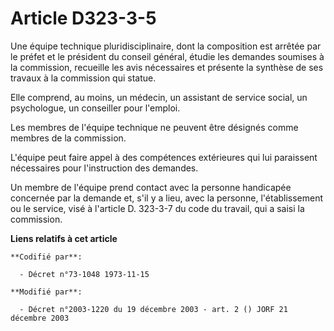 # Article D323-3-5

Une équipe technique pluridisciplinaire, dont la composition est arrêtée par le préfet et le président du conseil général,
étudie les demandes soumises à la commission, recueille les avis nécessaires et présente la synthèse de ses travaux à la
commission qui statue.

Elle comprend, au moins, un médecin, un assistant de service social, un psychologue, un conseiller pour l'emploi.

Les membres de l'équipe technique ne peuvent être désignés comme membres de la commission.

L'équipe peut faire appel à des compétences extérieures qui lui paraissent nécessaires pour l'instruction des demandes.

Un membre de l'équipe prend contact avec la personne handicapée concernée par la demande et, s'il y a lieu, avec la personne,
l'établissement ou le service, visé à l'article D. 323-3-7 du code du travail, qui a saisi la commission.

**Liens relatifs à cet article**

	**Codifié par**:

	  - Décret n°73-1048 1973-11-15

	**Modifié par**:

	  - Décret n°2003-1220 du 19 décembre 2003 - art. 2 () JORF 21 décembre 2003
